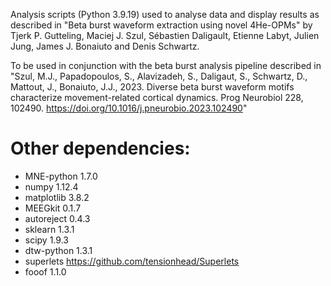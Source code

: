 Analysis scripts (Python 3.9.19) used to analyse data and display results as described in "Beta burst waveform extraction using novel 4He-OPMs" by Tjerk P. Gutteling, Maciej J. Szul, Sébastien Daligault, Etienne Labyt, Julien Jung, James J. Bonaiuto and Denis Schwartz.

To be used in conjunction with the beta burst analysis pipeline described in "Szul, M.J., Papadopoulos, S., Alavizadeh, S., Daligaut, S., Schwartz, D., Mattout, J., Bonaiuto, J.J., 2023. Diverse beta burst waveform motifs characterize movement-related cortical dynamics. Prog Neurobiol 228, 102490. https://doi.org/10.1016/j.pneurobio.2023.102490"



# Other dependencies:
* MNE-python 1.7.0
* numpy 1.12.4
* matplotlib 3.8.2
* MEEGkit 0.1.7
* autoreject 0.4.3
* sklearn 1.3.1
* scipy 1.9.3
* dtw-python 1.3.1
* superlets https://github.com/tensionhead/Superlets
* fooof 1.1.0

